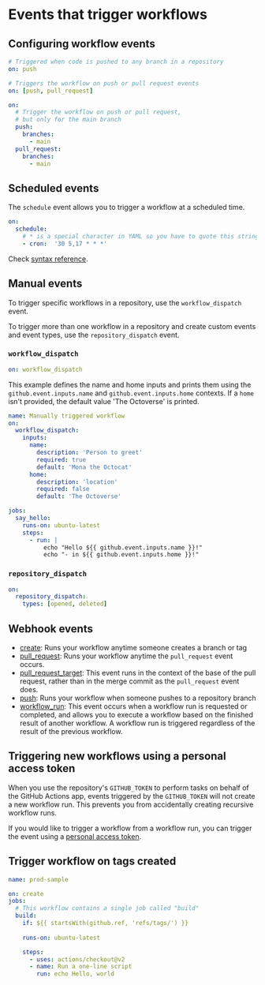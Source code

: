 # Events that trigger workflows

## Configuring workflow events

```yml
# Triggered when code is pushed to any branch in a repository
on: push
```

```yml
# Triggers the workflow on push or pull request events
on: [push, pull_request]
```

```yml
on:
  # Trigger the workflow on push or pull request,
  # but only for the main branch
  push:
    branches:
      - main
  pull_request:
    branches:
      - main
```

## Scheduled events

The `schedule` event allows you to trigger a workflow at a scheduled time.

```yml
on:
  schedule:
    # * is a special character in YAML so you have to quote this string
    - cron:  '30 5,17 * * *'
```

Check [syntax reference](https://docs.github.com/en/actions/reference/events-that-trigger-workflows#schedule).


## Manual events

To trigger specific workflows in a repository, use the `workflow_dispatch` event. 

To trigger more than one workflow in a repository and create custom events and event types, use the `repository_dispatch` event.

### `workflow_dispatch`

```yml
on: workflow_dispatch
```

This example defines the name and home inputs and prints them using the `github.event.inputs.name` and `github.event.inputs.home` contexts. If a `home` isn't provided, the default value 'The Octoverse' is printed.

```yml
name: Manually triggered workflow
on:
  workflow_dispatch:
    inputs:
      name:
        description: 'Person to greet'
        required: true
        default: 'Mona the Octocat'
      home:
        description: 'location'
        required: false
        default: 'The Octoverse'

jobs:
  say_hello:
    runs-on: ubuntu-latest
    steps:
      - run: |
          echo "Hello ${{ github.event.inputs.name }}!"
          echo "- in ${{ github.event.inputs.home }}!"
```

### `repository_dispatch`

```yml
on:
  repository_dispatch:
    types: [opened, deleted]
```


## Webhook events

- [create](https://docs.github.com/en/actions/reference/events-that-trigger-workflows#create): Runs your workflow anytime someone creates a branch or tag
- [pull_request](https://docs.github.com/en/actions/reference/events-that-trigger-workflows#pull_request): Runs your workflow anytime the `pull_request` event occurs. 
- [pull_request_target](https://docs.github.com/en/actions/reference/events-that-trigger-workflows#pull_request_target): This event runs in the context of the base of the pull request, rather than in the merge commit as the `pull_request` event does.
- [push](https://docs.github.com/en/actions/reference/events-that-trigger-workflows#pull_request_target): Runs your workflow when someone pushes to a repository branch
- [workflow_run](https://docs.github.com/en/actions/reference/events-that-trigger-workflows#workflow_run): This event occurs when a workflow run is requested or completed, and allows you to execute a workflow based on the finished result of another workflow. A workflow run is triggered regardless of the result of the previous workflow.


## Triggering new workflows using a personal access token

When you use the repository's `GITHUB_TOKEN` to perform tasks on behalf of the GitHub Actions app, events triggered by the `GITHUB_TOKEN` will not create a new workflow run. This prevents you from accidentally creating recursive workflow runs.

If you would like to trigger a workflow from a workflow run, you can trigger the event using a [personal access token](https://docs.github.com/en/github/authenticating-to-github/creating-a-personal-access-token).


## Trigger workflow on tags created

```yml
name: prod-sample

on: create
jobs:
  # This workflow contains a single job called "build"
  build:
    if: ${{ startsWith(github.ref, 'refs/tags/') }}
    
    runs-on: ubuntu-latest

    steps:
      - uses: actions/checkout@v2
      - name: Run a one-line script
        run: echo Hello, world
```